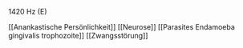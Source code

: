 1420 Hz (E)

[[Anankastische Persönlichkeit]]
[[Neurose]]
[[Parasites Endamoeba gingivalis trophozoite]]
[[Zwangsstörung]]